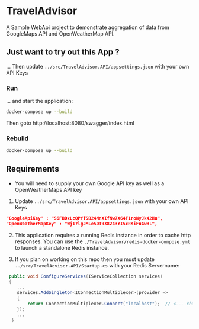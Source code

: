 
# TravelAdvisor

A Sample WebApi project to demonstrate aggregation of data from GoogleMaps API and OpenWeatherMap API.

## Just want to try out this App ?

... Then update `../src/TravelAdvisor.API/appsettings.json` with your own API Keys

### Run ########
... and start the application:

```bash
docker-compose up --build
```

Then goto http://localhost:8080/swagger/index.html

### Rebuild ########
```bash
docker-compose up --build
```

## Requirements

- You will need to supply your own Google API key as well as a OpenWeatherMaps API key

1. Update `../src/TravelAdvisor.API/appsettings.json` with your own API Keys

```json
"GoogleApiKey" : "S6FBDxLcQPYfSB24MnXIfNw7X64F1roWyJk42Hu",
"OpenWeatherMapKey" : "Wj17lgJMLe5DT9X8243YI5cRKiFuGw3L",
``` 

2. This application requires a running Redis instance in order to cache http responses. You can use the `./TravelAdvisor/redis-docker-compose.yml` to launch a standalone Redis instance.


3. If you plan on working on this repo then you must update `../src/TravelAdvisor.API/Startup.cs` with your Redis Servername:

```csharp
 public void ConfigureServices(IServiceCollection services)
 {
    ...
    services.AddSingleton<IConnectionMultiplexer>(provider =>
    {
        return ConnectionMultiplexer.Connect("localhost");  // <--- change "localhost" to your own Redis server
    });
    ...
  }
```



